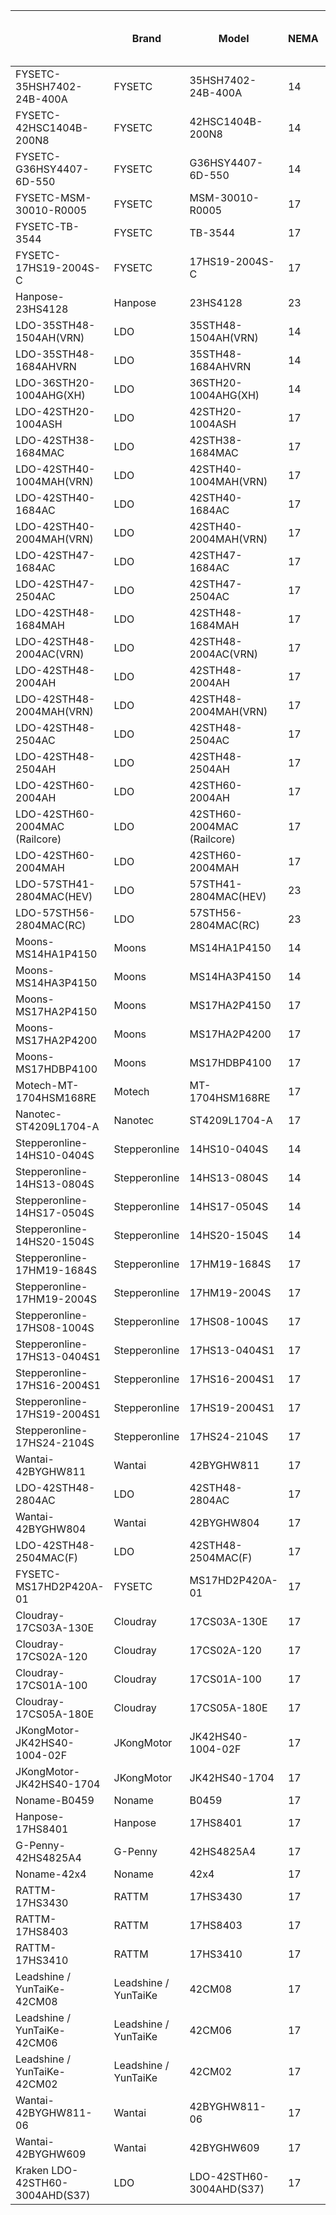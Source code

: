 |                                 | Brand      | Model                      | NEMA | Body Length mm | Step Angle (deg) | Rated Current (A) | Torque (N-mm) | Inductance (mH) | Resistance (ohms) | Rotor Inertia (g-cm^2) |
| ------------------------------- | ---------- | -------------------------- | ---- | -------------- | ---------------- | ----------------- | ------------- | --------------- | ----------------- | ---------------------- |
| FYSETC-35HSH7402-24B-400A       | FYSETC     | 35HSH7402-24B-400A         | 14   | 51             | 1.8              | 1.5               | 42            | 5.5             | 2.8               | 48                     |
| FYSETC-42HSC1404B-200N8         | FYSETC     | 42HSC1404B-200N8           | 14   | 34.5           | 1.8              | 0.4               | 32            | 38              | 29                | 40                     |
| FYSETC-G36HSY4407-6D-550        | FYSETC     | G36HSY4407-6D-550          | 14   | 20.5           | 1.8              | 0.5               | 12            | 10              | 13                | 15                     |
| FYSETC-MSM-30010-R0005          | FYSETC     | MSM-30010-R0005            | 17   | 20             | 1.8              | 1                 | 14            | 3.6             | 4.1               |                        |
| FYSETC-TB-3544                  | FYSETC     | TB-3544                    | 17   | 39             | 1.8              | 1.5               | 50            | 3.8             | 1.8               | 55                     |
| FYSETC-17HS19-2004S-C           | FYSETC     | 17HS19-2004S-C             | 17   | 48             | 1.8              | 2                 | 59            | 3               | 1.4               | 82                     |
| Hanpose-23HS4128                | Hanpose    | 23HS4128                   | 23   | 41             | 1.8              | 2.8               | 55            | 1.4             | 0.7               | 120                    |
| LDO-35STH48-1504AH(VRN)         | LDO        | 35STH48-1504AH(VRN)        | 14   | 52             | 1.8              | 1.5               | 37            | 3.8             | 2.8               | 51.8                   |
| LDO-35STH48-1684AHVRN           | LDO        | 35STH48-1684AHVRN          | 14   | 48             | 1.8              | 1.68              | 40            | 2.8             | 1.65              | 49                     |
| LDO-36STH20-1004AHG(XH)         | LDO        | 36STH20-1004AHG(XH)        | 14   | 20             | 1.8              | 1                 | 10            | 1.6             | 2.1               | 16                     |
| LDO-42STH20-1004ASH             | LDO        | 42STH20-1004ASH            | 17   | 20             | 1.8              | 1                 | 18            | 5               | 3.6               | 21.4                   |
| LDO-42STH38-1684MAC             | LDO        | 42STH38-1684MAC            | 17   | 40             | 0.9              | 1.68              | 32            | 3.2             | 1.65              | 54                     |
| LDO-42STH40-1004MAH(VRN)        | LDO        | 42STH40-1004MAH(VRN)       | 17   | 40             | 0.9              | 1                 | 39            | 11.5            | 4.1               | 62                     |
| LDO-42STH40-1684AC              | LDO        | 42STH40-1684AC             | 17   | 40             | 1.8              | 1.68              | 45            | 3.6             | 1.65              | 53                     |
| LDO-42STH40-2004MAH(VRN)        | LDO        | 42STH40-2004MAH(VRN)       | 17   | 40             | 0.9              | 2                 | 35            | 2.8             | 1.1               | 71                     |
| LDO-42STH47-1684AC              | LDO        | 42STH47-1684AC             | 17   | 48             | 1.8              | 1.68              | 49            | 2.8             | 1.65              | 68                     |
| LDO-42STH47-2504AC              | LDO        | 42STH47-2504AC             | 17   | 48             | 1.8              | 2.5               | 53.9          | 1.8             | 1.25              | 68                     |
| LDO-42STH48-1684MAH             | LDO        | 42STH48-1684MAH            | 17   | 48             | 0.9              | 1.68              | 39            | 2.8             | 1.65              | 68                     |
| LDO-42STH48-2004AC(VRN)         | LDO        | 42STH48-2004AC(VRN)        | 17   | 48             | 1.8              | 2                 | 59            | 3               | 1.6               | 85                     |
| LDO-42STH48-2004AH              | LDO        | 42STH48-2004AH             | 17   | 48             | 1.8              | 2                 | 59            | 3               | 1.4               | 68                     |
| LDO-42STH48-2004MAH(VRN)        | LDO        | 42STH48-2004MAH(VRN)       | 17   | 48             | 0.9              | 2                 | 40            | 2               | 1.45              | 68                     |
| LDO-42STH48-2504AC              | LDO        | 42STH48-2504AC             | 17   | 48             | 1.8              | 2.5               | 55            | 1.5             | 1.2               | 84.5                   |
| LDO-42STH48-2504AH              | LDO        | 42STH48-2504AH             | 17   | 48             | 1.8              | 2.5               | 55            | 1.5             | 1.2               | 84.5                   |
| LDO-42STH60-2004AH              | LDO        | 42STH60-2004AH             | 17   | 60             | 1.8              | 2                 | 83            | 3.3             | 2                 | 102                    |
| LDO-42STH60-2004MAC (Railcore)  | LDO        | 42STH60-2004MAC (Railcore) | 17   | 60             | 0.9              | 2                 | 59            | 3               | 1.4               | 120                    |
| LDO-42STH60-2004MAH             | LDO        | 42STH60-2004MAH            | 17   | 60             | 0.9              | 2                 | 58.8          | 3               | 1.4               | 120                    |
| LDO-57STH41-2804MAC(HEV)        | LDO        | 57STH41-2804MAC(HEV)       | 23   | 41             | 0.9              | 2.8               | 60            | 1.4             | 0.7               | 120                    |
| LDO-57STH56-2804MAC(RC)         | LDO        | 57STH56-2804MAC(RC)        | 23   | 56             | 0.9              | 2.8               | 120           | 3.4             | 1.1               | 305                    |
| Moons-MS14HA1P4150              | Moons      | MS14HA1P4150               | 14   | 27             | 0.9              | 1.5               | 11            | 1.8             | 1.55              | 12                     |
| Moons-MS14HA3P4150              | Moons      | MS14HA3P4150               | 14   | 36             | 0.9              | 1.5               | 18            | 2.2             | 1.61              | 20                     |
| Moons-MS17HA2P4150              | Moons      | MS17HA2P4150               | 17   | 39.8           | 0.9              | 1.5               | 40            | 5.4             | 1.98              | 57                     |
| Moons-MS17HA2P4200              | Moons      | MS17HA2P4200               | 17   | 40             | 0.9              | 2                 | 39            | 2.8             | 1.05              | 57                     |
| Moons-MS17HDBP4100              | Moons      | MS17HDBP4100               | 17   | 63             | 1.8              | 1                 | 82            | 14.6            | 5.6               | 123                    |
| Motech-MT-1704HSM168RE          | Motech     | MT-1704HSM168RE            | 17   | 48             | 0.9              | 1.68              | 43            | 2.8             | 1.65              | 68                     |
| Nanotec-ST4209L1704-A           | Nanotec    | ST4209L1704-A              | 17   | 48             | 0.9              | 1.68              | 44            | 5               | 1.8               | 68                     |
| Stepperonline-14HS10-0404S                | Stepperonline        | 14HS10-0404S               | 14   | 26             | 1.8              | 0.4               | 14            | 30              | 30                | 12                     |
| Stepperonline-14HS13-0804S                | Stepperonline        | 14HS13-0804S               | 14   | 34             | 1.8              | 0.8               | 18            | 10              | 6.8               | 14                     |
| Stepperonline-14HS17-0504S                | Stepperonline        | 14HS17-0504S               | 14   | 42             | 1.8              | 0.5               | 23            | 26              | 15                | 18                     |
| Stepperonline-14HS20-1504S                | Stepperonline        | 14HS20-1504S               | 14   | 52             | 1.8              | 1.5               | 40            | 3.8             | 2.8               | 54                     |
| Stepperonline-17HM19-1684S                | Stepperonline        | 17HM19-1684S               | 17   | 48             | 0.9              | 1.68              | 44            | 4.1             | 1.65              | 68                     |
| Stepperonline-17HM19-2004S                | Stepperonline        | 17HM19-2004S               | 17   | 48             | 0.9              | 2                 | 46            | 4               | 1.45              | 82                     |
| Stepperonline-17HS08-1004S                | Stepperonline        | 17HS08-1004S               | 17   | 20             | 1.8              | 1                 | 16            | 3.7             | 4.5               | 22                     |
| Stepperonline-17HS13-0404S1               | Stepperonline        | 17HS13-0404S1              | 17   | 34             | 1.8              | 0.4               | 26            | 37              | 30                | 38                     |
| Stepperonline-17HS16-2004S1               | Stepperonline        | 17HS16-2004S1              | 17   | 40             | 1.8              | 2                 | 45            | 2.6             | 1.1               | 54                     |
| Stepperonline-17HS19-2004S1               | Stepperonline        | 17HS19-2004S1              | 17   | 48             | 1.8              | 2                 | 59            | 3               | 1.4               | 82                     |
| Stepperonline-17HS24-2104S                | Stepperonline        | 17HS24-2104S               | 17   | 60             | 1.8              | 2.1               | 65            | 3               | 1.6               | 148                    |
| Wantai-42BYGHW811               | Wantai     | 42BYGHW811                 | 17   | 48             | 1.8              | 2.5               | 47            | 1.8             | 1.25              | 68                     |
| LDO-42STH48-2804AC              | LDO        | 42STH48-2804AC             | 17   | 48             | 1.8              | 2.8               | 42            | 0.6             | 0.7               | 84.5                   |
| Wantai-42BYGHW804               | Wantai     | 42BYGHW804                 | 17   | 48             | 1.8              | 1.2               | 45            | 5               | 3                 | 68                     |
| LDO-42STH48-2504MAC(F)          | LDO        | 42STH48-2504MAC(F)         | 17   | 48             | 0.9              | 2.5               | 45            | 1.5             | 1.2               | 85                     |
| FYSETC-MS17HD2P420A-01          | FYSETC     | MS17HD2P420A-01            | 17   | 40             | 1.8              | 2                 | 54            | 3.1             | 1.37              | 57                     |
| Cloudray-17CS03A-130E           | Cloudray   | 17CS03A-130E               | 17   | 34             | 1.8              | 1.3               | 28            | 2.8             | 2.26              | 41                     |
| Cloudray-17CS02A-120            | Cloudray   | 17CS02A-120                | 17   | 40             | 1.8              | 1.2               | 20            | 5.1             | 2.6               | 57                     |
| Cloudray-17CS01A-100            | Cloudray   | 17CS01A-100                | 17   | 34             | 1.8              | 1                 | 15            | 1.89            | 1.28              | 41                     |
| Cloudray-17CS05A-180E           | Cloudray   | 17CS05A-180E               | 17   | 48             | 1.8              | 1.8               | 52            | 5.8             | 2.4               | 82                     |
| JKongMotor-JK42HS40-1004-02F    | JKongMotor | JK42HS40-1004-02F          | 17   | 40             | 1.8              | 1                 | 42            | 8.9             | 3.9               | 54                     |
| JKongMotor-JK42HS40-1704        | JKongMotor | JK42HS40-1704              | 17   | 40             | 1.8              | 1.7               | 42            | 2.3             | 1.5               | 54                     |
| Noname-B0459                    | Noname     | B0459                      | 17   | 47             | 1.8              | 2                 | 56            | 1.9             | 1.3               | 82                     |
| Hanpose-17HS8401                | Hanpose    | 17HS8401                   | 17   | 48             | 1.8              | 1.8               | 52            | 3.2             | 1.8               | 68                     |
| G-Penny-42HS4825A4              | G-Penny    | 42HS4825A4                 | 17   | 48             | 1.8              | 2.5               | 50            | 1.8             | 1.6               | 68                     |
| Noname-42x4                     | Noname     | 42x4                       | 17   | 48             | 1.8              | 1.68              | 44            | 2.3             | 1.65              | 68                     |
| RATTM-17HS3430                  | RATTM      | 17HS3430                   | 17   | 34             | 1.8              | 1.2               | 28            | 3.8             | 2.3               | 34                     |
| RATTM-17HS8403                  | RATTM      | 17HS8403                   | 17   | 48             | 1.8              | 2.3               | 46            | 1.6             | 1.2               | 68                     |
| RATTM-17HS3410                  | RATTM      | 17HS3410                   | 17   | 34             | 1.8              | 1.7               | 28            | 1.8             | 1.2               | 34                     |
| Leadshine / YunTaiKe-42CM08                 | Leadshine / YunTaiKe   | 42CM08                     | 17   | 60             | 1.8              | 2.5               | 80            | 2.4             | 1                 | 110                    |
| Leadshine / YunTaiKe-42CM06                 | Leadshine / YunTaiKe   | 42CM06                     | 17   | 47             | 1.8              | 2.5               | 60            | 1.6             | 0.9               | 72                     |
| Leadshine / YunTaiKe-42CM02                 | Leadshine / YunTaiKe   | 42CM02                     | 17   | 33             | 1.8              | 1.5               | 20            | 1.4             | 1.4               | 35                     |
| Wantai-42BYGHW811-06            | Wantai     | 42BYGHW811-06              | 17   | 48             | 1.8              | 2.5               | 60            | 1.75            | 1                 | 68                     |
| Wantai-42BYGHW609               | Wantai     | 42BYGHW609                 | 17   | 40             | 1.8              | 1.7               | 40            | 2.8             | 2                 | 54                     |
| Kraken LDO-42STH60-3004AHD(S37) | LDO        | LDO-42STH60-3004AHD(S37)   | 17   | 60             | 1.8              | 3                 | 120           | 1.6             | 1                 | 100                    |
